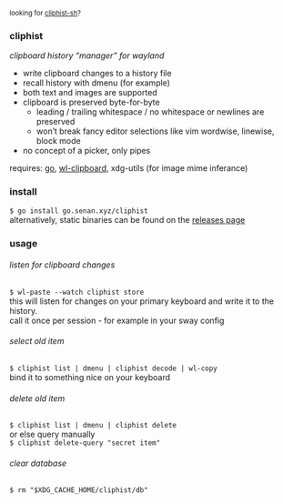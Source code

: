 <sup>looking for
<a href="https://github.com/sentriz/cliphist-sh">cliphist-sh</a>?</sup>

### cliphist

*clipboard history “manager” for wayland*

- write clipboard changes to a history file
- recall history with dmenu (for example)
- both text and images are supported
- clipboard is preserved byte-for-byte
  - leading / trailing whitespace / no whitespace or newlines are
    preserved
  - won’t break fancy editor selections like vim wordwise, linewise,
    block mode
- no concept of a picker, only pipes

requires: [go](https://golang.org/),
[wl-clipboard](https://github.com/bugaevc/wl-clipboard), xdg-utils (for
image mime inferance)

### install

`$ go install go.senan.xyz/cliphist`  
alternatively, static binaries can be found on the [releases
page](https://github.com/sentriz/cliphist/releases)

### usage

###### listen for clipboard changes

`$ wl-paste --watch cliphist store`  
this will listen for changes on your primary keyboard and write it to
the history.  
call it once per session - for example in your sway config

###### select old item

`$ cliphist list | dmenu | cliphist decode | wl-copy`  
bind it to something nice on your keyboard

###### delete old item

`$ cliphist list | dmenu | cliphist delete`  
or else query manually  
`$ cliphist delete-query "secret item"`

###### clear database

`$ rm "$XDG_CACHE_HOME/cliphist/db"`
